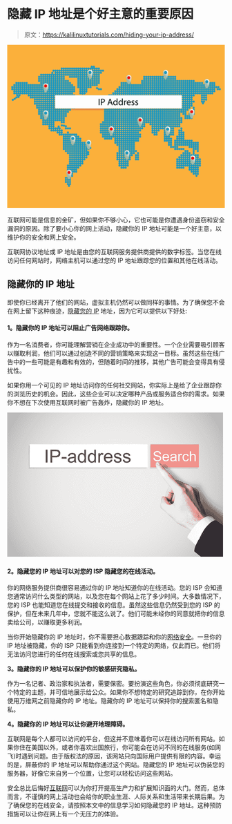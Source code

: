 # 隐藏 IP 地址是个好主意的重要原因

> 原文：<https://kalilinuxtutorials.com/hiding-your-ip-address/>

[![Important Reasons Why Hiding Your IP Address is a Good Idea](img/5d496d51fea949b6cf8a2858eab0900c.png "Important Reasons Why Hiding Your IP Address is a Good Idea")](https://3.bp.blogspot.com/--_Yv75zVQZU/XNG31ZMieDI/AAAAAAAAAoM/0_XR4tetKnAM00tmKrehfgIqLOpj46JBQCLcBGAs/s1600/shutterstock_787565869.jpg)

互联网可能是信息的金矿，但如果你不够小心，它也可能是你遭遇身份盗窃和安全漏洞的原因。除了要小心你的网上活动，隐藏你的 IP 地址可能是一个好主意，以维护你的安全和网上安全。

互联网协议地址或 IP 地址是由您的互联网服务提供商提供的数字标签。当您在线访问任何网站时，网络主机可以通过您的 IP 地址跟踪您的位置和其他在线活动。

## **隐藏你的 IP 地址**

即使你已经离开了他们的网站，虚拟主机仍然可以做同样的事情。为了确保您不会在网上留下这种痕迹，[隐藏您的 IP](https://websafetyadvice.com/how-to-hide-your-ip-address/) 地址，因为它可以提供以下好处:

#### **1。隐藏你的 IP 地址可以阻止广告网络跟踪你。**

作为一名消费者，你可能理解营销在企业成功中的重要性。一个企业需要吸引顾客以赚取利润，他们可以通过创造不同的营销策略来实现这一目标。虽然这些在线广告中的一些可能是有趣和有效的，但随着时间的推移，其他广告可能会变得具有侵扰性。

如果你用一个可见的 IP 地址访问你的任何社交网站，你实际上是给了企业跟踪你的浏览历史的机会。因此，这些企业可以决定哪种产品或服务适合你的需求。如果你不想在下次使用互联网时被广告轰炸，隐藏你的 IP 地址。

![](img/1bf4ce0c685b7a84103bb39e9e67c24f.png)

#### **2。隐藏您的 IP 地址可以对您的 ISP 隐藏您的在线活动。**

你的网络服务提供商很容易通过你的 IP 地址知道你的在线活动。您的 ISP 会知道您通常访问什么类型的网站，以及您在每个网站上花了多少时间。大多数情况下，您的 ISP 也能知道您在线提交和接收的信息。虽然这些信息仍然受到您的 ISP 的保护，但在未来几年中，您就不能这么说了。他们可能未经你的同意就把你的信息卖给公司，以赚取更多利润。

当你开始隐藏你的 IP 地址时，你不需要担心数据跟踪和你的[网络安全](https://kalilinuxtutorials.com/w12scan-discovery-engine-cybersecurity/)。一旦你的 IP 地址被隐藏，你的 ISP 只能看到你连接到一个特定的网络，仅此而已。他们将无法访问您进行的任何在线搜索或您共享的信息。

**3。隐藏你的 IP 地址可以保护你的敏感研究隐私。**

作为一名记者、政治家和执法者，需要保密。要扮演这些角色，你必须彻底研究一个特定的主题，并可信地展示给公众。如果你不想特定的研究追踪到你，在你开始使用万维网之前隐藏你的 IP 地址。隐藏你的 IP 地址可以保持你的搜索匿名和隐私。

**4。隐藏你的 IP 地址可以让你避开地理障碍。**

互联网是每个人都可以访问的平台，但这并不意味着你可以在线访问所有网站。如果你住在美国以外，或者你喜欢出国旅行，你可能会在访问不同的在线服务(如网飞)时遇到问题。由于版权法的原因，该网站只向国际用户提供有限的内容。幸运的是，屏蔽你的 IP 地址可以帮助你通过这个网站。隐藏您的 IP 地址可以伪装您的服务器，好像它来自另一个位置，让您可以轻松访问这些网站。

安全总比后悔好[互联网](https://en.wikipedia.org/wiki/Internet)可以为你打开提高生产力和扩展知识面的大门。然而，总体而言，不谨慎的网上活动也会给你的职业生涯、人际关系和生活带来长期后果。为了确保您的在线安全，请按照本文中的信息学习如何隐藏您的 IP 地址。这种预防措施可以让你在网上有一个无压力的体验。